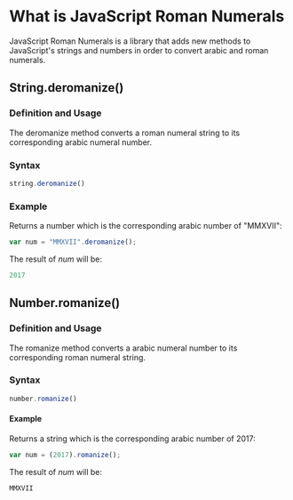 # What is JavaScript Roman Numerals
JavaScript Roman Numerals is a library that adds new methods to JavaScript's strings and numbers in order to convert arabic and roman numerals.

## String.deromanize()
### Definition and Usage
The deromanize method converts a roman numeral string to its corresponding arabic numeral number.

### Syntax
```js
string.deromanize()
```

### Example

Returns a number which is the corresponding arabic number of "MMXVII":

```js
var num = "MMXVII".deromanize();
```
The result of *num* will be:
```js
2017
```

## Number.romanize()
### Definition and Usage
The romanize method converts a arabic numeral number to its corresponding roman numeral string.

### Syntax
```js
number.romanize()
```

#### Example

Returns a string which is the corresponding arabic number of 2017:
```js
var num = (2017).romanize();
```
The result of *num* will be:
```js
MMXVII
```
